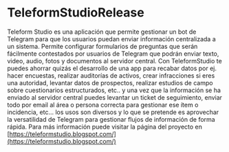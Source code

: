 # TeleformStudioRelease

Teleform Studio es una aplicación que permite gestionar un bot de Telegram para que los usuarios puedan enviar información centralizada a un sistema. Permite configurar formularios de preguntas que serán fácilmente contestados por usuarios de Telegram que podrán enviar texto, video, audio, fotos y documentos al servidor central. Con TeleformStudio te puedes ahorrar quizás el desarrollo de una app para recabar datos por ej. hacer encuestas, realizar auditorías de activos, crear infracciones si eres una autoridad, levantar datos de prospectos, realizar estudios de campo sobre cuestionarios estructurados, etc.. y una vez que la información se ha enviado al servidor central puedes levantar un ticket de seguimiento, enviar todo por email al área o persona correcta para gestionar ese ítem o incidencia, etc... los usos son diversos y lo que se pretende es aprovechar la versatilidad de Telegram para gestionar flujos de información de forma rápida. Para más información puede visitar la página del proyecto en [https://teleformstudio.blogspot.com/](https://teleformstudio.blogspot.com/)
